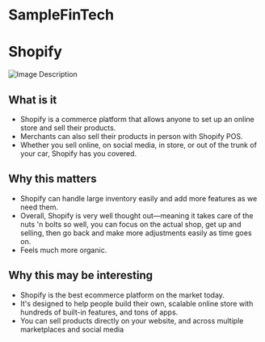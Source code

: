 # SampleFinTech

# Shopify 
![Image Description](https://cdn.shopify.com/shopify-marketing_assets/static/shopify-favicon.png)
## What is it

- Shopify is a commerce platform that allows anyone to set up an online store and sell their products. 
- Merchants can also sell their products in person with Shopify POS. 
- Whether you sell online, on social media, in store, or out of the trunk of your car, Shopify has you covered.

## Why this matters
- Shopify can handle large inventory easily and add more features as we need them. 
- Overall, Shopify is very well thought out—meaning it takes care of the nuts 'n bolts so well, you can focus on the actual shop, get up and selling, then go back and make more adjustments easily as time goes on. 
- Feels much more organic.

## Why this may be interesting

- Shopify is the best ecommerce platform on the market today. 
- It's designed to help people build their own, scalable online store with hundreds of built-in features, and tons of apps.
- You can sell products directly on your website, and across multiple marketplaces and social media
